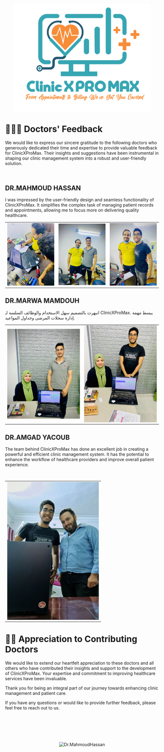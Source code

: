 <p align="center">
 <img width="450px" src="Logo-ClinicXProMax.png" align="center" alt="ClinicXProMaxLogo" />

# 👨‍⚕️📝 Doctors' Feedback

We would like to express our sincere gratitude to the following doctors who generously dedicated their time and expertise to provide valuable feedback for ClinicXProMax. Their insights and suggestions have been instrumental in shaping our clinic management system into a robust and user-friendly solution.
    
&nbsp;
    
## DR.MAHMOUD HASSAN
 I was impressed by the user-friendly design and seamless functionality of ClinicXProMax. It simplifies the complex task of managing patient records and appointments, allowing me to focus more on delivering quality healthcare.
<br>

<table align="center">
    <tr>
     <td><img src="Assets/DoctorsImages/Dr.MahmoudHassan-3.jpg" alt="Dr.MahmoudHassan" width="300"></td>
     <td><img src="Assets/DoctorsImages/Dr.MahmoudHassan-2.jpg" alt="Dr.MahmoudHassan" width="300"></td>
     <td><img src="Assets/DoctorsImages/Dr.MahmoudHassan-1.png" alt="Dr.MahmoudHassan" width="300"></td>
    </tr>
</table>



## DR.MARWA MAMDOUH
انبهرت بالتصميم سهل الاستخدام والوظائف السلسة لـ ClinicXProMax. يبسط مهمة إدارة سجلات المرضى وجداول المواعيد.
<br>

<table align="center">
    <tr>
     <td><img src="Assets/DoctorsImages/Dr.MarwaMamdoh-2.jpg" alt="Dr.MahmoudHassan" width="400"></td>
     <td><img src="Assets/DoctorsImages/Dr.MarwaMamdoh-1.png" alt="Dr.MahmoudHassan" width="400"></td>
    </tr>
</table>



## DR.AMGAD YACOUB
The team behind ClinicXProMax has done an excellent job in creating a powerful and efficient clinic management system. It has the potential to enhance the workflow of healthcare providers and improve overall patient experience.

<br>
<table align="center">
    <tr>
     <td><img src="Assets/DoctorsImages/Dr.Amgad.jpg" alt="Dr.MahmoudHassan" width="300"></td>
    </tr>
</table>

 
 # 🌟💖 Appreciation to Contributing Doctors
  We would like to extend our heartfelt appreciation to these doctors and all others who have contributed their insights and support to the development of ClinicXProMax. Your expertise and commitment to improving healthcare services have been invaluable.

Thank you for being an integral part of our journey towards enhancing clinic management and patient care.

If you have any questions or would like to provide further feedback, please feel free to reach out to us.

&nbsp;
--------------------
<br>

<p align="center">
 <img src="https://github.com/MohamedAbdelrehem/ClinicXProMax/assets/92957503/7ab02587-eed7-4dcf-bd60-46e245727ed4" alt="Dr.MahmoudHassan"  width="400">
</p>
